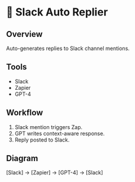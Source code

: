 # 💬 Slack Auto Replier

## Overview
Auto-generates replies to Slack channel mentions.

## Tools
- Slack
- Zapier
- GPT-4

## Workflow
1. Slack mention triggers Zap.
2. GPT writes context-aware response.
3. Reply posted to Slack.

## Diagram
[Slack] → [Zapier] → [GPT-4] → [Slack]
